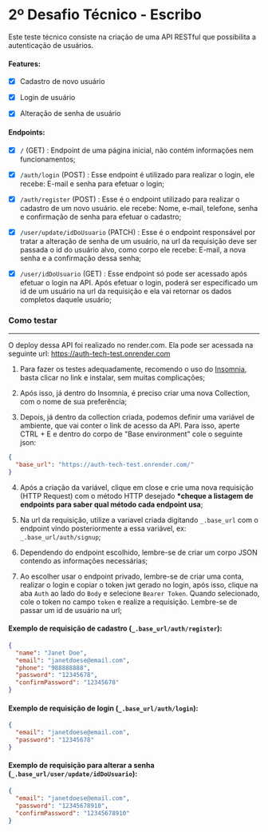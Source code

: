 # 2º Desafio Técnico - Escribo

Este teste técnico consiste na criação de uma API RESTful que possibilita a autenticação de usuários.

#### Features:

- [X] Cadastro de novo usuário

- [X] Login de usuário

- [X] Alteração de senha de usuário

#### Endpoints:

- [X] `/` (GET) : Endpoint de uma página inicial, não contém informações nem funcionamentos;

- [X]  `/auth/login` (POST) : Esse endpoint é utilizado para realizar o login, ele recebe: E-mail e senha para efetuar o login;

- [X]  `/auth/register` (POST) : Esse é o endpoint utilizado para realizar o cadastro de um novo usuário. ele recebe: Nome, e-mail, telefone, senha e confirmação de senha para efetuar o cadastro;

- [X]  `/user/update/idDoUsuario` (PATCH) : Esse é o endpoint responsável por tratar a alteração de senha de um usuário, na url da requisição deve ser passada o id do usuário alvo, como corpo ele recebe: E-mail, a nova senha e a confirmação dessa senha;

- [X]  `/user/idDoUsuario` (GET) : Esse endpoint só pode ser acessado após efetuar o login na API. Após efetuar o login, poderá ser especificado um id de um usuário na url da requisição e ela vai retornar os dados completos daquele usuário;

### Como testar
---

O deploy dessa API foi realizado no render.com. Ela pode ser acessada na seguinte url: https://auth-tech-test.onrender.com

1. Para fazer os testes adequadamente, recomendo o uso do <a href="https://insomnia.rest/download">Insomnia</a>, basta clicar no link e instalar, sem muitas complicações;

2. Após isso, já dentro do Insomnia, é preciso criar uma nova Collection, com o nome de sua preferência;

3. Depois, já dentro da collection criada, podemos definir uma variável de ambiente, que vai conter o link de acesso da API. Para isso, aperte CTRL + E e dentro do corpo de "Base environment" cole o seguinte json:
  ```json
  {
    "base_url": "https://auth-tech-test.onrender.com/"
  }
  ```

4. Após a criação da variável, clique em close e crie uma nova requisição (HTTP Request) com o método HTTP desejado <strong>*cheque a listagem de endpoints para saber qual método cada endpoint usa</strong>;

5. Na url da requisição, utilize a variavel criada digitando `_.base_url` com o endpoint vindo posteriormente a essa variável, ex: `_.base_url/auth/signup`;

6. Dependendo do endpoint escolhido, lembre-se de criar um corpo JSON contendo as informações necessárias;

7. Ao escolher usar o endpoint privado, lembre-se de criar uma conta, realizar o login e copiar o token jwt gerado no login, após isso, clique na aba `Auth` ao lado do `Body` e selecione `Bearer Token`. Quando selecionado, cole o token no campo `token` e realize a requisição. Lembre-se de passar um id de usuário na url;


#### Exemplo de requisição de cadastro (`_.base_url/auth/register`): 
```json
{
  "name": "Janet Doe",
  "email": "janetdoese@email.com",
  "phone": "988888888",
  "password": "12345678",
  "confirmPassword": "12345678"
}
```


#### Exemplo de requisição de login (`_.base_url/auth/login`): 
```json
{
  "email": "janetdoese@email.com",
  "password": "12345678"
}
```


#### Exemplo de requisição para alterar a senha (`_.base_url/user/update/idDoUsuario`):
```json
{
  "email": "janetdoese@email.com",
  "password": "12345678910",
  "confirmPassword": "12345678910"
}
```
